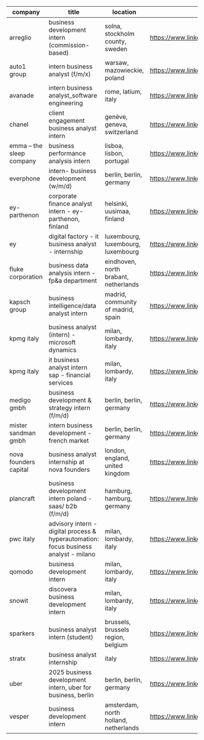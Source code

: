 |company|title|location|link|
|---|---|---|---|
|arreglio|business development intern (commission-based)|solna, stockholm county, sweden|https://www.linkedin.com/jobs/view/4292754220|
|auto1 group|intern business analyst (f/m/x)|warsaw, mazowieckie, poland|https://www.linkedin.com/jobs/view/4278529443|
|avanade|intern business analyst_software engineering|rome, latium, italy|https://www.linkedin.com/jobs/view/4280316580|
|chanel|client engagement business analyst intern|genève, geneva, switzerland|https://www.linkedin.com/jobs/view/4283020756|
|emma – the sleep company|business performance analysis intern|lisboa, lisbon, portugal|https://www.linkedin.com/jobs/view/4225739454|
|everphone|intern- business development (w/m/d)|berlin, berlin, germany|https://www.linkedin.com/jobs/view/4283297815|
|ey-parthenon|corporate finance analyst intern - ey-parthenon, finland|helsinki, uusimaa, finland|https://www.linkedin.com/jobs/view/4290832261|
|ey|digital factory - it business analyst - internship|luxembourg, luxembourg, luxembourg|https://www.linkedin.com/jobs/view/4293952249|
|fluke corporation|business data analysis intern - fp&a department|eindhoven, north brabant, netherlands|https://www.linkedin.com/jobs/view/4286955426|
|kapsch group|business intelligence/data analyst intern|madrid, community of madrid, spain|https://www.linkedin.com/jobs/view/4295367119|
|kpmg italy|business analyst (intern) - microsoft dynamics|milan, lombardy, italy|https://www.linkedin.com/jobs/view/4270299616|
|kpmg italy|it business analyst intern sap - financial services|milan, lombardy, italy|https://www.linkedin.com/jobs/view/4266189232|
|medigo gmbh|business development & strategy intern (f/m/d)|berlin, berlin, germany|https://www.linkedin.com/jobs/view/4230838075|
|mister sandman gmbh|intern business development - french market|berlin, berlin, germany|https://www.linkedin.com/jobs/view/4278048224|
|nova founders capital|business analyst internship at nova founders|london, england, united kingdom|https://www.linkedin.com/jobs/view/4270264449|
|plancraft|business development intern poland - saas/ b2b (f/m/d)|hamburg, hamburg, germany|https://www.linkedin.com/jobs/view/4228951346|
|pwc italy|advisory intern - digital process & hyperautomation: focus business analyst - milano|milan, lombardy, italy|https://www.linkedin.com/jobs/view/4266636864|
|qomodo|business development intern|milan, lombardy, italy|https://www.linkedin.com/jobs/view/4282111663|
|snowit|discovera business development intern|milan, lombardy, italy|https://www.linkedin.com/jobs/view/4291708699|
|sparkers|business analyst intern (student)|brussels, brussels region, belgium|https://www.linkedin.com/jobs/view/4263982961|
|stratx|business analyst internship|italy|https://www.linkedin.com/jobs/view/4295359043|
|uber|2025 business development intern,  uber for business, berlin|berlin, berlin, germany|https://www.linkedin.com/jobs/view/4294674719|
|vesper|business development intern|amsterdam, north holland, netherlands|https://www.linkedin.com/jobs/view/4289234041|